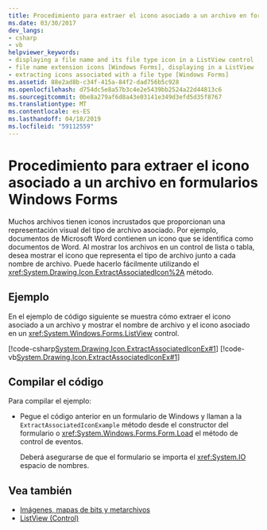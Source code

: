 ```yaml
---
title: Procedimiento para extraer el icono asociado a un archivo en formularios Windows Forms
ms.date: 03/30/2017
dev_langs:
- csharp
- vb
helpviewer_keywords:
- displaying a file name and its file type icon in a ListView control [Windows Forms]
- file name extension icons [Windows Forms], displaying in a ListView
- extracting icons associated with a file type [Windows Forms]
ms.assetid: 88e2ad8b-c34f-415a-84f2-dad756b5c928
ms.openlocfilehash: d754dc5e8a57b3c4e2e5439bb2524a22d44813c6
ms.sourcegitcommit: 0be8a279af6d8a43e03141e349d3efd5d35f8767
ms.translationtype: MT
ms.contentlocale: es-ES
ms.lasthandoff: 04/18/2019
ms.locfileid: "59112559"
---
```

# <a name="how-to-extract-the-icon-associated-with-a-file-in-windows-forms"></a>Procedimiento para extraer el icono asociado a un archivo en formularios Windows Forms
Muchos archivos tienen iconos incrustados que proporcionan una representación visual del tipo de archivo asociado. Por ejemplo, documentos de Microsoft Word contienen un icono que se identifica como documentos de Word. Al mostrar los archivos en un control de lista o tabla, desea mostrar el icono que representa el tipo de archivo junto a cada nombre de archivo. Puede hacerlo fácilmente utilizando el <xref:System.Drawing.Icon.ExtractAssociatedIcon%2A> método.  
  
## <a name="example"></a>Ejemplo  
 En el ejemplo de código siguiente se muestra cómo extraer el icono asociado a un archivo y mostrar el nombre de archivo y el icono asociado en un <xref:System.Windows.Forms.ListView> control.  
  
 [!code-csharp[System.Drawing.Icon.ExtractAssociatedIconEx#1](~/samples/snippets/csharp/VS_Snippets_Winforms/System.Drawing.Icon.ExtractAssociatedIconEx/CS/Form1.cs#1)]
 [!code-vb[System.Drawing.Icon.ExtractAssociatedIconEx#1](~/samples/snippets/visualbasic/VS_Snippets_Winforms/System.Drawing.Icon.ExtractAssociatedIconEx/VB/Form1.vb#1)]  
  
## <a name="compiling-the-code"></a>Compilar el código  
 Para compilar el ejemplo:  
  
-   Pegue el código anterior en un formulario de Windows y llaman a la `ExtractAssociatedIconExample` método desde el constructor del formulario o <xref:System.Windows.Forms.Form.Load> el método de control de eventos.  
  
     Deberá asegurarse de que el formulario se importa el <xref:System.IO> espacio de nombres.  
  
## <a name="see-also"></a>Vea también

- [Imágenes, mapas de bits y metarchivos](images-bitmaps-and-metafiles.md)
- [ListView (Control)](../controls/listview-control-windows-forms.md)
